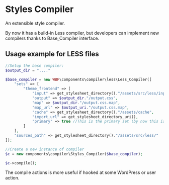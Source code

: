 # Styles Compiler
An extensible style compiler.

By now it has a build-in Less compiler, but developers can implement new compilers thanks to Base_Compiler interface.

## Usage example for LESS files

```php
//Setup the base compiler:
$output_dir = "...."

$base_compiler = new WBF\components\compiler\less\Less_Compiler([
    "sets" => [
        "theme_frontend" => [
            "input" => get_stylesheet_directory()."/assets/src/less/input.less",
            "output" => $output_dir."/output.css",
            "map" => $output_dir."/output.css.map",
            "map_url" => $output_uri."/output.css.map",
            "cache" => get_stylesheet_directory()."/assets/cache",
            "import_url" => get_stylesheet_directory_uri(),
            "primary" => true //This is the primary set (by now this is just a label for further usage)
        ]
    ],
    "sources_path" => get_stylesheet_directory()."/assets/src/less/"    
]);

//Create a new instance of compiler
$c = new components\compiler\Styles_Compiler($base_compiler);

$c->compile();
```

The compile actions is more useful if hooked at some WordPress or user action.
